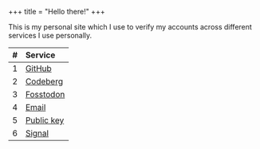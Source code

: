 +++
title = "Hello there!"
+++

This is my personal site which I use to verify my accounts across different 
services I use personally.

|# |Service|
|-:|:-------|
|1 |[GitHub](https://github.com/mackrics)|
|2 |[Codeberg](https://codeberg.org/mackrics)|
|3 |<a href="https://fosstodon.org/@mackrics" rel="me">Fosstodon</a>|
|4 |[Email](mailto:hello@mackrics.com)|
|5 |[Public key](./publickey.txt)|
|6 |[Signal](https://signal.me/#eu/Ig6JSwmY_kHLJBYDscWToN-SjpDUTrX0MY8D_8SOWSMumjibtVxAsKNs1KTC1YSU)
